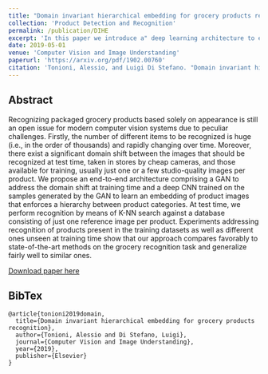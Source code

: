 ```yaml
---
title: "Domain invariant hierarchical embedding for grocery products recognition"
collection: 'Product Detection and Recognition'
permalink: /publication/DIHE
excerpt: 'In this paper we introduce a" deep learning architecture to effectively learn embedddings relying only on few samples and in presence of domain shifts.'
date: 2019-05-01
venue: 'Computer Vision and Image Understanding'
paperurl: 'https://arxiv.org/pdf/1902.00760'
citation: 'Tonioni, Alessio, and Luigi Di Stefano. "Domain invariant hierarchical embedding for grocery products recognition." Computer Vision and Image Understanding (2019).'
---
```

## Abstract
Recognizing packaged grocery products based solely on appearance is still an open issue for modern computer vision systems due to peculiar challenges. Firstly, the number of different items to be recognized is huge (i.e., in the order of thousands) and rapidly changing over time. Moreover, there exist a significant domain shift between the images that should be recognized at test time, taken in stores by cheap cameras, and those available for training, usually just one or a few studio-quality images per product. We propose an end-to-end architecture comprising a GAN to address the domain shift at training time and a deep CNN trained on the samples generated by the GAN to learn an embedding of product images that enforces a hierarchy between product categories. At test time, we perform recognition by means of K-NN search against a database consisting of just one reference image per product. Experiments addressing recognition of products present in the training datasets as well as different ones unseen at training time show that our approach compares favorably to state-of-the-art methods on the grocery recognition task and generalize fairly well to similar ones.

[Download paper here](https://arxiv.org/pdf/1902.00760)

## BibTex
```
@article{tonioni2019domain,
  title={Domain invariant hierarchical embedding for grocery products recognition},
  author={Tonioni, Alessio and Di Stefano, Luigi},
  journal={Computer Vision and Image Understanding},
  year={2019},
  publisher={Elsevier}
}

```